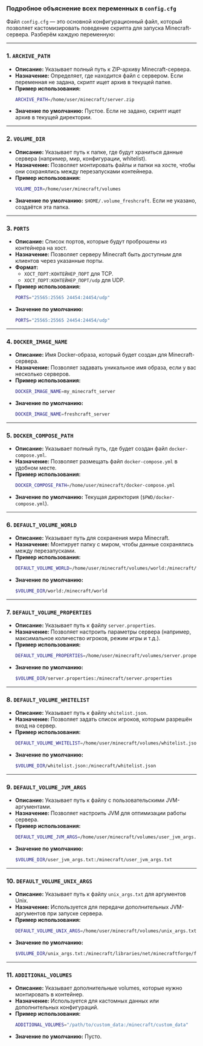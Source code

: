 ### Подробное объяснение всех переменных в `config.cfg`

Файл `config.cfg` — это основной конфигурационный файл, который позволяет кастомизировать поведение скрипта для запуска Minecraft-сервера. Разберём каждую переменную:

---

### 1. **`ARCHIVE_PATH`**

- **Описание:** Указывает полный путь к ZIP-архиву Minecraft-сервера.
- **Назначение:** Определяет, где находится файл с сервером. Если переменная не задана, скрипт ищет архив в текущей папке.
- **Пример использования:**
  ```bash
  ARCHIVE_PATH=/home/user/minecraft/server.zip
  ```
- **Значение по умолчанию:** Пустое. Если не задано, скрипт ищет архив в текущей директории.

---

### 2. **`VOLUME_DIR`**

- **Описание:** Указывает путь к папке, где будут храниться данные сервера (например, мир, конфигурации, whitelist).
- **Назначение:** Позволяет монтировать файлы и папки на хосте, чтобы они сохранялись между перезапусками контейнера.
- **Пример использования:**
  ```bash
  VOLUME_DIR=/home/user/minecraft/volumes
  ```
- **Значение по умолчанию:** `$HOME/.volume_freshcraft`. Если не указано, создаётся эта папка.

---

### 3. **`PORTS`**

- **Описание:** Список портов, которые будут проброшены из контейнера на хост.
- **Назначение:** Позволяет серверу Minecraft быть доступным для клиентов через указанные порты.
- **Формат:**  
  - `ХОСТ_ПОРТ:КОНТЕЙНЕР_ПОРТ` для TCP.
  - `ХОСТ_ПОРТ:КОНТЕЙНЕР_ПОРТ/udp` для UDP.
- **Пример использования:**
  ```bash
  PORTS="25565:25565 24454:24454/udp"
  ```
- **Значение по умолчанию:**  
  ```bash
  PORTS="25565:25565 24454:24454/udp"
  ```

---

### 4. **`DOCKER_IMAGE_NAME`**

- **Описание:** Имя Docker-образа, который будет создан для Minecraft-сервера.
- **Назначение:** Позволяет задавать уникальное имя образа, если у вас несколько серверов.
- **Пример использования:**
  ```bash
  DOCKER_IMAGE_NAME=my_minecraft_server
  ```
- **Значение по умолчанию:**  
  ```bash
  DOCKER_IMAGE_NAME=freshcraft_server
  ```

---

### 5. **`DOCKER_COMPOSE_PATH`**

- **Описание:** Указывает полный путь, где будет создан файл `docker-compose.yml`.
- **Назначение:** Позволяет размещать файл `docker-compose.yml` в удобном месте.
- **Пример использования:**
  ```bash
  DOCKER_COMPOSE_PATH=/home/user/minecraft/docker-compose.yml
  ```
- **Значение по умолчанию:** Текущая директория (`$PWD/docker-compose.yml`).

---

### 6. **`DEFAULT_VOLUME_WORLD`**

- **Описание:** Указывает путь для сохранения мира Minecraft.
- **Назначение:** Монтирует папку с миром, чтобы данные сохранялись между перезапусками.
- **Пример использования:**
  ```bash
  DEFAULT_VOLUME_WORLD=/home/user/minecraft/volumes/world:/minecraft/world
  ```
- **Значение по умолчанию:**
  ```bash
  $VOLUME_DIR/world:/minecraft/world
  ```

---

### 7. **`DEFAULT_VOLUME_PROPERTIES`**

- **Описание:** Указывает путь к файлу `server.properties`.
- **Назначение:** Позволяет настроить параметры сервера (например, максимальное количество игроков, режим игры и т.д.).
- **Пример использования:**
  ```bash
  DEFAULT_VOLUME_PROPERTIES=/home/user/minecraft/volumes/server.properties:/minecraft/server.properties
  ```
- **Значение по умолчанию:**
  ```bash
  $VOLUME_DIR/server.properties:/minecraft/server.properties
  ```

---

### 8. **`DEFAULT_VOLUME_WHITELIST`**

- **Описание:** Указывает путь к файлу `whitelist.json`.
- **Назначение:** Позволяет задать список игроков, которым разрешён вход на сервер.
- **Пример использования:**
  ```bash
  DEFAULT_VOLUME_WHITELIST=/home/user/minecraft/volumes/whitelist.json:/minecraft/whitelist.json
  ```
- **Значение по умолчанию:**
  ```bash
  $VOLUME_DIR/whitelist.json:/minecraft/whitelist.json
  ```

---

### 9. **`DEFAULT_VOLUME_JVM_ARGS`**

- **Описание:** Указывает путь к файлу с пользовательскими JVM-аргументами.
- **Назначение:** Позволяет настроить JVM для оптимизации работы сервера.
- **Пример использования:**
  ```bash
  DEFAULT_VOLUME_JVM_ARGS=/home/user/minecraft/volumes/user_jvm_args.txt:/minecraft/user_jvm_args.txt
  ```
- **Значение по умолчанию:**
  ```bash
  $VOLUME_DIR/user_jvm_args.txt:/minecraft/user_jvm_args.txt
  ```

---

### 10. **`DEFAULT_VOLUME_UNIX_ARGS`**

- **Описание:** Указывает путь к файлу `unix_args.txt` для аргументов Unix.
- **Назначение:** Используется для передачи дополнительных JVM-аргументов при запуске сервера.
- **Пример использования:**
  ```bash
  DEFAULT_VOLUME_UNIX_ARGS=/home/user/minecraft/volumes/unix_args.txt:/minecraft/libraries/net/minecraftforge/forge/1.20.1-47.3.12/unix_args.txt
  ```
- **Значение по умолчанию:**
  ```bash
  $VOLUME_DIR/unix_args.txt:/minecraft/libraries/net/minecraftforge/forge/1.20.1-47.3.12/unix_args.txt
  ```

---

### 11. **`ADDITIONAL_VOLUMES`**

- **Описание:** Указывает дополнительные volumes, которые нужно монтировать в контейнер.
- **Назначение:** Используется для кастомных данных или дополнительных конфигураций.
- **Пример использования:**
  ```bash
  ADDITIONAL_VOLUMES="/path/to/custom_data:/minecraft/custom_data"
  ```
- **Значение по умолчанию:** Пусто.

